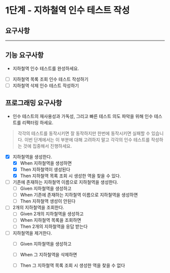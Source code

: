 # 1단계 - 지하철역 인수 테스트 작성

## 요구사항

---

## 기능 요구사항
- 지하철역 인수 테스트를 완성하세요.
- [ ] 지하철역 목록 조회 인수 테스트 작성하기
- [ ] 지하철역 삭제 인수 테스트 작성하기

## 프로그래밍 요구사항
- 인수 테스트의 재사용성과 가독성, 그리고 빠른 테스트 의도 파악을 위해 인수 테스트를 리팩터링 하세요.

>각각의 테스트를 동작시키면 잘 동작하지만 한번에 동작시키면 실패할 수 있습니다. 이번 단계에서는 이 부분에 대해 고려하지 말고 각각의 인수 테스트를 작성하는 것에 집중해서 진행하세요.

- [x] 지하철역을 생성한다.
  - [x] When 지하철역을 생성하면
  - [x] Then 지하철역이 생성된다
  - [x] Then 지하철역 목록 조회 시 생성한 역을 찾을 수 있다.
- [ ] 기존에 존재하는 지하철역 이름으로 지하철역을 생성한다.
  - [ ] Given 지하철역을 생성하고
  - [ ] When 기존에 존재하는 지하철역 이름으로 지하철역을 생성하면
  - [ ] Then 지하철역 생성이 안된다
- [ ] 2개의 지하철역을 조회한다.
  - [ ] Given 2개의 지하철역을 생성하고
  - [ ] When 지하철역 목록을 조회하면
  - [ ] Then 2개의 지하철역을 응답 받는다
- [ ] 지하철역을 제거한다.
  - [ ] Given 지하철역을 생성하고
  - [ ] When 그 지하철역을 삭제하면
  - [ ] Then 그 지하철역 목록 조회 시 생성한 역을 찾을 수 없다


